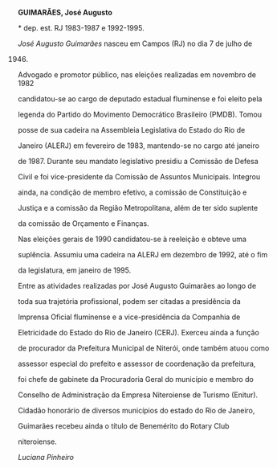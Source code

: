 **GUIMARÃES, José Augusto**



\* dep. est. RJ 1983-1987 e 1992-1995.



*José Augusto Guimarães* nasceu em Campos (RJ) no dia 7 de julho de

1946.



Advogado e promotor público, nas eleições realizadas em novembro de 1982

candidatou-se ao cargo de deputado estadual fluminense e foi eleito pela

legenda do Partido do Movimento Democrático Brasileiro (PMDB). Tomou

posse de sua cadeira na Assembleia Legislativa do Estado do Rio de

Janeiro (ALERJ) em fevereiro de 1983, mantendo-se no cargo até janeiro

de 1987. Durante seu mandato legislativo presidiu a Comissão de Defesa

Civil e foi vice-presidente da Comissão de Assuntos Municipais. Integrou

ainda, na condição de membro efetivo, a comissão de Constituição e

Justiça e a comissão da Região Metropolitana, além de ter sido suplente

da comissão de Orçamento e Finanças.



Nas eleições gerais de 1990 candidatou-se à reeleição e obteve uma

suplência. Assumiu uma cadeira na ALERJ em dezembro de 1992, até o fim

da legislatura, em janeiro de 1995.



Entre as atividades realizadas por José Augusto Guimarães ao longo de

toda sua trajetória profissional, podem ser citadas a presidência da

Imprensa Oficial fluminense e a vice-presidência da Companhia de

Eletricidade do Estado do Rio de Janeiro (CERJ). Exerceu ainda a função

de procurador da Prefeitura Municipal de Niterói, onde também atuou como

assessor especial do prefeito e assessor de coordenação da prefeitura,

foi chefe de gabinete da Procuradoria Geral do município e membro do

Conselho de Administração da Empresa Niteroiense de Turismo (Enitur).



Cidadão honorário de diversos municípios do estado do Rio de Janeiro,

Guimarães recebeu ainda o título de Benemérito do Rotary Club

niteroiense.



*Luciana Pinheiro*



